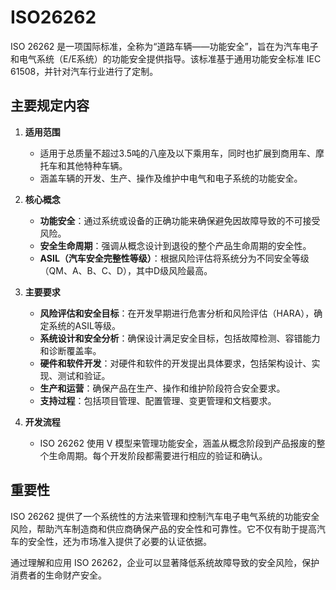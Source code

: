 # ISO26262

ISO 26262 是一项国际标准，全称为“道路车辆——功能安全”，旨在为汽车电子和电气系统（E/E系统）的功能安全提供指导。该标准基于通用功能安全标准 IEC 61508，并针对汽车行业进行了定制。

## 主要规定内容

1. **适用范围**
   - 适用于总质量不超过3.5吨的八座及以下乘用车，同时也扩展到商用车、摩托车和其他特种车辆。
   - 涵盖车辆的开发、生产、操作及维护中电气和电子系统的功能安全。

2. **核心概念**
   - **功能安全**：通过系统或设备的正确功能来确保避免因故障导致的不可接受风险。
   - **安全生命周期**：强调从概念设计到退役的整个产品生命周期的安全性。
   - **ASIL（汽车安全完整性等级）**：根据风险评估将系统分为不同安全等级（QM、A、B、C、D），其中D级风险最高。

3. **主要要求**
   - **风险评估和安全目标**：在开发早期进行危害分析和风险评估（HARA），确定系统的ASIL等级。
   - **系统设计和安全分析**：确保设计满足安全目标，包括故障检测、容错能力和诊断覆盖率。
   - **硬件和软件开发**：对硬件和软件的开发提出具体要求，包括架构设计、实现、测试和验证。
   - **生产和运营**：确保产品在生产、操作和维护阶段符合安全要求。
   - **支持过程**：包括项目管理、配置管理、变更管理和文档要求。

4. **开发流程**
   - ISO 26262 使用 V 模型来管理功能安全，涵盖从概念阶段到产品报废的整个生命周期。每个开发阶段都需要进行相应的验证和确认。

## 重要性

ISO 26262 提供了一个系统性的方法来管理和控制汽车电子电气系统的功能安全风险，帮助汽车制造商和供应商确保产品的安全性和可靠性。它不仅有助于提高汽车的安全性，还为市场准入提供了必要的认证依据。

通过理解和应用 ISO 26262，企业可以显著降低系统故障导致的安全风险，保护消费者的生命财产安全。
